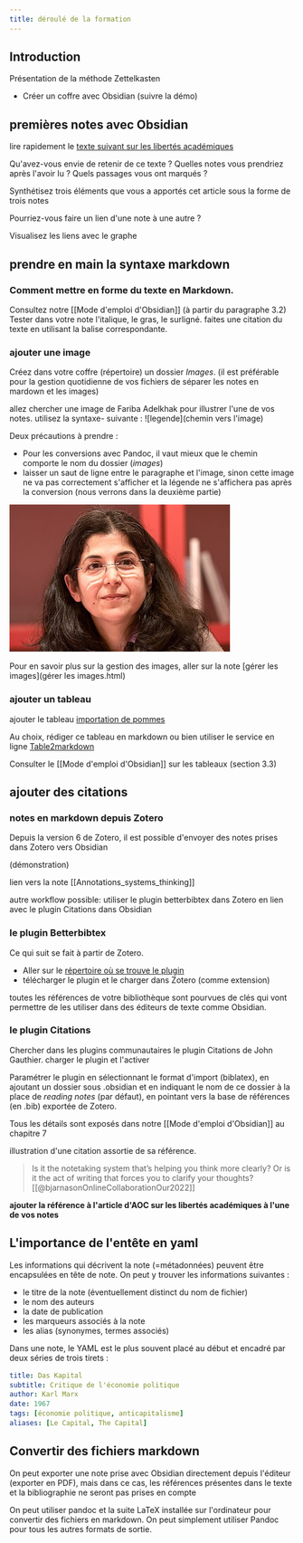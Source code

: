 ```yaml
---
title: déroulé de la formation
---
```


## Introduction

Présentation de la méthode Zettelkasten

- Créer un coffre avec Obsidian (suivre la démo)


## premières notes avec Obsidian

lire rapidement le [texte suivant sur les libertés académiques](https://obsidian.dbelveze.fr/assets/libertés_académiques.odt)

Qu'avez-vous envie de retenir de ce texte ? Quelles notes vous prendriez après l'avoir lu ? Quels passages vous ont marqués ? 

Synthétisez trois éléments que vous a apportés cet article sous la forme de trois notes

Pourriez-vous faire un lien d'une note à une autre ? 

Visualisez les liens avec le graphe

## prendre en main la syntaxe markdown

### Comment mettre en forme du texte en Markdown. 

Consultez notre [[Mode d'emploi d'Obsidian]] (à partir du paragraphe 3.2)
Tester dans votre note l'italique, le gras, le surligné. 
faites une citation du texte en utilisant la balise correspondante. 

### ajouter une image

Créez dans votre coffre (répertoire) un dossier *Images*.
(il est préférable pour la gestion quotidienne de vos fichiers de séparer les notes en mardown et les images)

allez chercher une image de Fariba Adelkhak pour illustrer l'une de vos notes. 
utilisez la syntaxe- suivante : \!\[legende\]\(chemin vers l'image\)

Deux précautions à prendre : 

- Pour les conversions avec Pandoc, il vaut mieux que le chemin comporte le nom du dossier (*images*)
- laisser un saut de ligne entre le paragraphe et l'image, sinon cette image ne va pas correctement s'afficher et la légende ne s'affichera pas après la conversion (nous verrons dans la deuxième partie)


<p align="left">
	<img  src="assets/390px_Fariba.jpg">
</p>

Pour en savoir plus sur la gestion des images, aller sur la note [gérer les images](gérer les images.html)

### ajouter un tableau

ajouter le tableau [importation de pommes](https://obsidian.dbelveze.fr/assets/importation_pommes.ods)

Au choix, rédiger ce tableau en markdown ou bien utiliser le service en ligne [Table2markdown](https://tabletomarkdown.com/)

Consulter le [[Mode d'emploi d'Obsidian]] sur les tableaux (section 3.3)

## ajouter des citations

### notes en markdown depuis Zotero

Depuis la version 6 de Zotero, il est possible d'envoyer des notes prises dans Zotero vers Obsidian

(démonstration)

lien vers la note [[Annotations_systems_thinking]]

autre workflow possible: utiliser le plugin betterbibtex dans Zotero en lien avec le plugin Citations dans Obsidian

### le plugin Betterbibtex

Ce qui suit se fait à partir de Zotero. 

- Aller sur le [répertoire où se trouve le plugin](https://github.com/retorquere/zotero-better-bibtex/releases/tag/v6.7.71)
- télécharger le plugin et le charger dans Zotero (comme extension)

toutes les références de votre bibliothèque sont pourvues de clés qui vont permettre de les utiliser dans des éditeurs de texte comme Obsidian.

### le plugin Citations

Chercher dans les plugins communautaires le plugin Citations de John Gauthier.
charger le plugin et l'activer

Paramétrer le plugin en sélectionnant le format d'import (biblatex), en ajoutant un dossier sous .obsidian et en indiquant le nom de ce dossier à la place de *reading notes* (par défaut), en pointant vers la base de références (en .bib) exportée de Zotero. 

Tous les détails sont exposés dans notre [[Mode d'emploi d'Obsidian]] au chapitre 7

illustration d'une citation assortie de sa référence.

> Is it the notetaking system that’s helping you think more clearly? Or is it the act of writing that forces you to clarify your thoughts? [[@bjarnasonOnlineCollaborationOur2022]]

**ajouter la référence à l'article d'AOC sur les libertés académiques à l'une de vos notes**

## L'importance de l'entête en yaml

Les informations qui décrivent la note (=métadonnées) peuvent être encapsulées en tête de note. 
On peut y trouver les informations suivantes : 
- le titre de la note (éventuellement distinct du nom de fichier)
- le nom des auteurs
- la date de publication
- les marqueurs associés à la note
- les alias (synonymes, termes associés)

Dans une note, le YAML est le plus souvent placé au début et encadré par deux séries de trois tirets : 

````yaml
title: Das Kapital
subtitle: Critique de l'économie politique
author: Karl Marx
date: 1967
tags: [économie politique, anticapitalisme]
aliases: [Le Capital, The Capital]
````

## Convertir des fichiers markdown

On peut exporter une note prise avec Obsidian directement depuis l'éditeur (exporter en PDF), mais dans ce cas, les références présentes dans le texte et la bibliographie ne seront pas prises en compte

On peut utiliser pandoc et la suite LaTeX installée sur l'ordinateur pour convertir des fichiers en markdown. On peut simplement utiliser Pandoc pour tous les autres formats de sortie.








